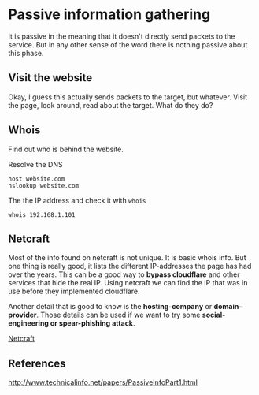 # Passive information gathering

It is passive in the meaning that it doesn't directly send packets to the service. But in any other sense of the word there is nothing passive about this phase.

## Visit the website

Okay, I guess this actually sends packets to the target, but whatever. Visit the page, look around, read about the target. What do they do?

## Whois

Find out who is behind the website.

Resolve the DNS

```
host website.com
nslookup website.com
```

The the IP address and check it with `whois`

```
whois 192.168.1.101
```


## Netcraft

Most of the info found on netcraft is not unique. It is basic whois info. But one thing is really good, it lists the different IP-addresses the page has had over the years. This can be a good way to **bypass cloudflare** and other services that hide the real IP. Using netcraft we can find the IP that was in use before they implemented cloudflare.

Another detail that is good to know is the **hosting-company** or **domain-provider**. Those details can be used if we want to try some **social-engineering or spear-phishing attack**.

[Netcraft](https://www.netcraft.com/)

## References

http://www.technicalinfo.net/papers/PassiveInfoPart1.html